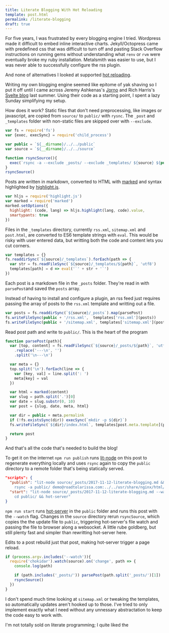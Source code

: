 ```yaml
---
title: Literate Blogging With Hot Reloading 
template: post.html
permalink: /literate-blogging
draft: true
---
```


For five years, I was frustrated by every blogging engine I tried. Wordpress made it difficult to embed inline interactive charts. Jekyll/Octopress came with predefined css that was difficult to turn off and pasting Stack Overflow instructions on running gems without understanding what `renv` or `rvm` were eventually broke my ruby installation. Metalsmith was easier to use, but I was never able to successfully configure the rss plugin.

And none of alternatives I looked at supported [hot reloading](https://roadtolarissa.com/hot-reload).

<div id='graph'></div>

Writing my own blogging engine seemed like epitome of yak shaving so I put it off until I came across Jeremy Ashkenas's [Jorno](http://ashkenas.com/journo/docs/journo.html) and Rich Harris's [Svelte blog](https://github.com/sveltejs/svelte.technology/blob/1fc419a37aa47cc54eaa8e65661bd80894a653b0/scripts/prep/build-blog.js) last summer. Using their code as a starting point, I spent a lazy Sunday simplifying my setup. 


How does it work? Static files that don't need preprocessing, like images or javascript, are copied from `source/` to `public/` with `rysnc`. The `_post` and `_templates` folder with non-static files are skipped over with `--exclude`.

```javascript
var fs = require('fs')
var {exec, execSync} = require('child_process')

var public = `${__dirname}/../../public`
var source = `${__dirname}/../../source`

function rsyncSource(){
  exec(`rsync -a --exclude _posts/ --exclude _templates/ ${source} ${public}`)
}
rsyncSource()
```

Posts are written in markdown, converted to HTML with [marked]() and syntax highlighted by [highlight.js](). 

```javascript
var hljs = require('highlight.js')
var marked = require('marked')
marked.setOptions({
  highlight: (code, lang) => hljs.highlight(lang, code).value,
  smartypants: true
})
```

Files in the `_templates` directory, currently `rss.xml`, `sitemap.xml` and  `post.html`,  are converted to ES6 template strings with `eval`. This would be risky with user entered data, but writting both the code and content lets you cut corners.

```javascript
var templates = {}
fs.readdirSync(`${source}/_templates`).forEach(path => {
  var str = fs.readFileSync(`${source}/_templates/${path}`, 'utf8')
  templates[path] = d => eval('`' + str + '`')
})
```

Each post is a markdown file in the `_posts` folder.  They're read in with `parsePost`and saved the `posts` array.

Instead of having to install and configure a plugin, an rss feed just requires passing the array of posts to the `rss.xml` template and writting out a file. 

```javascript
var posts = fs.readdirSync(`${source}/_posts`).map(parsePost)
fs.writeFileSync(public + '/rss.xml',  templates['rss.xml'](posts))
fs.writeFileSync(public + '/sitemap.xml', templates['sitemap.xml'](posts))
```

Read post path and write to `public/`. This is the heart of the program

```javascript
function parsePost(path){
  var [top, content] = fs.readFileSync(`${source}/_posts/${path}`, 'utf8')
    .replace('---\n', '')
    .split('\n---\n')

  var meta = {}
  top.split('\n').forEach(line => {
    var [key, val] = line.split(': ')
    meta[key] = val
  })

  var html = marked(content)
  var slug = path.split('.')[0]
  var date = slug.substr(0, 10)
  var post = {slug, date, meta, html}

  var dir = public + meta.permalink
  if (!fs.existsSync(dir)) execSync(`mkdir -p ${dir}`)
  fs.writeFileSync(`${dir}/index.html`, templates[post.meta.template](post))

  return post
}
```

And that's all the code that's needed to build the blog!

To get it on the internet `npm run publish` runs [lit-node](TKTKT) on this post to regenerate everything locally and uses `rsync` again to copy the `public` directory to a remote folder that's being statically served.

```json
"scripts": {
  "publish": "lit-node source/_posts/2017-11-12-literate-blogging.md && 
    rsync -a public/ demo@roadtolarissa.com:../../usr/share/nginx/html/",
  "start": "lit-node source/_posts/2017-11-12-literate-blogging.md --watch & 
    cd public/ && hot-server"
}
```

`npm run start` runs [hot-server](https://github.com/1wheel/hot-server) in the `public` folder and runs this post with the `--watch` flag. Changes in the `source` directory rerun `rsyncSource`, which copies the the update file to `public`, triggering hot-server's file watch and passing the file to browser along a websocket. A little rube goldberg, but still plenty fast and simpler than rewritting hot-server here.  

Edits to a post rebuild just that post, making hot-server trigger a page reload.

```javascript
if (process.argv.includes('--watch')){
  require('chokidar').watch(source).on('change', path => {
    console.log(path)

    if (path.includes('_posts/')) parsePost(path.split('_posts/')[1])
    rsyncSource()
  })
}
```

 I don't spend much time looking at `sitemap.xml` or tweaking the templates, so automatically updates aren't hooked up to those. I've tried to only implement exactly what I need without any unnessary abstractation to keep the code easy to work with.

I'm not totally sold on literate programming; I quite liked the 

 <link rel="stylesheet" type="text/css" href="style.css">
 <script src='../worlds-group-2017/d3_.js'></script>
 <script src='_script.js'></script>


<!-- This is that post on every blog about how the blog is set up
thx everyone

over engineered nicar setup -->